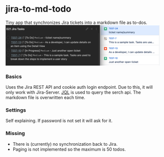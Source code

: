 # jira-to-md-todo
Tiny app that synchronizes Jira tickets into a markdown file as to-dos.
![Demo](demo.png)
### Basics
Uses the Jira REST API and cookie auth login endpoint. Due to this, it will only work with Jira-Server.
[JQL](https://www.atlassian.com/software/jira/guides/expand-jira/jql#jql-syntax) is used to query the serch api.
The markdown file is overwritten each time.
### Settings
Self explaining. If password is not set it will ask for it.
### Missing
- There is (currently) no synchronization back to Jira.
- Paging is not implemented so the maximum is 50 todos.
